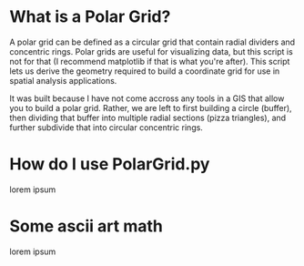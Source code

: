 # What is a Polar Grid? #

A polar grid can be defined as a circular grid that contain radial dividers
and concentric rings. Polar grids are useful for visualizing data, but this
script is not for that (I recommend matplotlib if that is what you're after).
This script lets us derive the geometry required to build a coordinate grid
for use in spatial analysis applications.

It was built because I have not come accross any tools in a GIS that allow
you to build a polar grid. Rather, we are left to first building a circle (buffer),
then dividing that buffer into multiple radial sections (pizza triangles), and
further subdivide that into circular concentric rings.

# How do I use PolarGrid.py #

lorem ipsum

# Some ascii art math #

lorem ipsum
